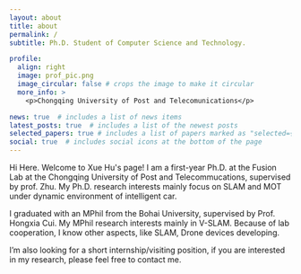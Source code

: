 ```yaml
---
layout: about
title: about
permalink: /
subtitle: Ph.D. Student of Computer Science and Technology.

profile:
  align: right
  image: prof_pic.png
  image_circular: false # crops the image to make it circular
  more_info: >
    <p>Chongqing University of Post and Telecomunications</p>

news: true  # includes a list of news items
latest_posts: true  # includes a list of the newest posts
selected_papers: true # includes a list of papers marked as "selected={true}"
social: true  # includes social icons at the bottom of the page
---
```

Hi Here. Welcome to Xue Hu's page! I am a first-year Ph.D. at the Fusion Lab at the Chongqing University of Post and Telecommucations, supervised by prof. Zhu. My Ph.D. research interests mainly focus on SLAM and MOT under dynamic environment of intelligent car.

I graduated with an MPhil from the Bohai University, supervised by Prof. Hongxia Cui. My MPhil research interests mainly in V-SLAM. Because of lab cooperation, I know other aspects, like SLAM, Drone devices developing.

I’m also looking for a short internship/visiting position, if you are interested in my research, please feel free to contact me.
